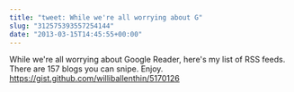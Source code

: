 ```yaml
---
title: "tweet: While we're all worrying about G"
slug: "312575393557254144"
date: "2013-03-15T14:45:55+00:00"
---
```

While we're all worrying about Google Reader, here's my list of RSS feeds. There are 157 blogs you can snipe. Enjoy. https://gist.github.com/williballenthin/5170126